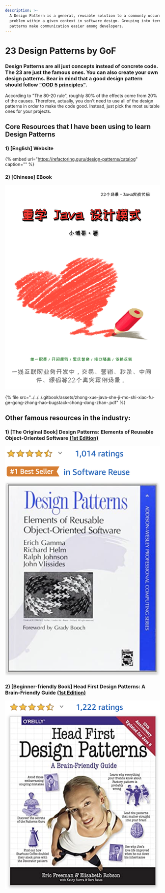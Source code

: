 ```yaml
---
description: >-
  A Design Pattern is a general, reusable solution to a commonly occurring
  problem within a given context in software design. Grouping into terms as
  patterns make communication easier among developers.
---
```


# 23 Design Patterns by GoF

### Design Patterns are all just concepts instead of concrete code. The 23 are just the famous ones. You can also create your own design patterns. Bear in mind that a good design pattern should follow ["OOD 5 principles"](https://christypacc21.gitbook.io/developer-notes/professional-software-engineer/writing-clean-code/code-architecture/ood-5-principles).

According to "The 80-20 rule", roughly 80% of the effects come from 20% of the causes. Therefore, actually, you don't need to use all of the design patterns in order to make the code good. Instead, just pick the most suitable ones for your projects.



## Core Resources that I have been using to learn Design Patterns



### 1\) \[English\] Website

{% embed url="https://refactoring.guru/design-patterns/catalog" caption="" %}



### 2\) \[Chinese\] EBook

![](../../../.gitbook/assets/screenshot-2021-01-24-at-11.21.02-am.png)

{% file src="../../../.gitbook/assets/zhong-xue-java-she-ji-mo-shi-xiao-fu-ge-gong-zhong-hao-bugstack-chong-dong-zhan-.pdf" %}



## Other famous resources in the industry:

### 1\) \[The Original Book\] Design Patterns: Elements of Reusable Object-Oriented Software [\(1st Edition\)](https://amzn.to/3iC0oBe)

![The origianl book by the GoF \(the four athors\)](../../../.gitbook/assets/screenshot-2020-10-07-at-9.26.35-pm.png)

### 2\) \[Beginner-friendly Book\] Head First Design Patterns: A Brain-Friendly Guide [\(1st Edition\)](%20https://amzn.to/3d3MDtS)

![Code are all in Java, but still suitable for those who don&apos;t use Java](../../../.gitbook/assets/screenshot-2020-10-07-at-9.28.42-pm.png)





